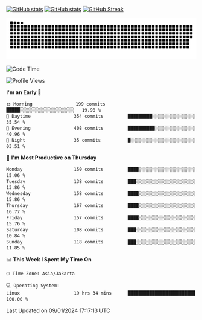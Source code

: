 [![GitHub stats](https://github-readme-stats.vercel.app/api?username=aurelioklv&card_width=500&show_icons=true&rank_icon=github&theme=solarized-dark#gh-dark-mode-only)](https://github.com/anuraghazra/github-readme-stats#gh-dark-mode-only)
[![GitHub stats](https://github-readme-stats.vercel.app/api?username=aurelioklv&card_width=500&show_icons=true&rank_icon=github&theme=buefy#gh-light-mode-only)](https://github.com/anuraghazra/github-readme-stats#gh-light-mode-only)
[![GitHub Streak](https://streak-stats.demolab.com/?user=aurelioklv&card_width=336&theme=solarized-dark)](https://git.io/streak-stats)

<picture>
  <source media="(prefers-color-scheme: dark)" srcset="https://raw.githubusercontent.com/aurelioklv/aurelioklv/snake-output/github-contribution-grid-snake-dark.svg">
  <source media="(prefers-color-scheme: light)" srcset="https://raw.githubusercontent.com/aurelioklv/aurelioklv/snake-output/github-contribution-grid-snake.svg">
  <img alt="github contribution grid snake animation" src="https://raw.githubusercontent.com/aurelioklv/aurelioklv/snake-output/github-contribution-grid-snake.svg">
</picture>

<!--START_SECTION:waka-->
![Code Time](http://img.shields.io/badge/Code%20Time-344%20hrs%2048%20mins-blue)

![Profile Views](http://img.shields.io/badge/Profile%20Views-72-blue)

**I'm an Early 🐤** 

```text
🌞 Morning                199 commits         █████░░░░░░░░░░░░░░░░░░░░   19.98 % 
🌆 Daytime                354 commits         █████████░░░░░░░░░░░░░░░░   35.54 % 
🌃 Evening                408 commits         ██████████░░░░░░░░░░░░░░░   40.96 % 
🌙 Night                  35 commits          █░░░░░░░░░░░░░░░░░░░░░░░░   03.51 % 
```
📅 **I'm Most Productive on Thursday** 

```text
Monday                   150 commits         ████░░░░░░░░░░░░░░░░░░░░░   15.06 % 
Tuesday                  138 commits         ███░░░░░░░░░░░░░░░░░░░░░░   13.86 % 
Wednesday                158 commits         ████░░░░░░░░░░░░░░░░░░░░░   15.86 % 
Thursday                 167 commits         ████░░░░░░░░░░░░░░░░░░░░░   16.77 % 
Friday                   157 commits         ████░░░░░░░░░░░░░░░░░░░░░   15.76 % 
Saturday                 108 commits         ███░░░░░░░░░░░░░░░░░░░░░░   10.84 % 
Sunday                   118 commits         ███░░░░░░░░░░░░░░░░░░░░░░   11.85 % 
```


📊 **This Week I Spent My Time On** 

```text
🕑︎ Time Zone: Asia/Jakarta

💻 Operating System: 
Linux                    19 hrs 34 mins      █████████████████████████   100.00 % 
```


 Last Updated on 09/01/2024 17:17:13 UTC
<!--END_SECTION:waka-->
